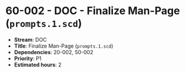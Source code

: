 # 60-002 - DOC - Finalize Man-Page (`prompts.1.scd`)
- **Stream**: DOC
- **Title**: Finalize Man-Page (`prompts.1.scd`)
- **Dependencies**: 20-002, 50-002
- **Priority**: P1
- **Estimated hours**: 2

